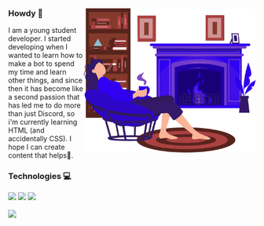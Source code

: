 <body class="github">
    <section id="main">
        <img src='assets/images/lazer.svg' class="banner-img" min-width='350px' width='350px' align='right'>
        <h3>Howdy 👋</h3>
        <p>I am a young student developer. I started developing when I wanted to learn how to make a bot to spend my time and learn other things, and since then it has become like a second passion that has led me to do more than just Discord, so i'm currently learning HTML (and accidentally CSS). I hope I can create content that helps🙂.</p>
    </section>
    <section id="technologies">
        <h3>Technologies 💻</h3>
        <div class="tech badges">
            <img src='https://img.shields.io/badge/javascript-yellow?style=for-the-badge&logo=javascript&logoColor=white'>
            <img src='https://img.shields.io/badge/html-orange?style=for-the-badge&logo=html5&logoColor=white'>
            <img src='https://img.shields.io/badge/css-blue?style=for-the-badge&logo=css3&logoColor=white'>
        </div>
        <br/>
        <img src="https://lanyard.cnrad.dev/api/749789188378984591">
    </section>
</body>